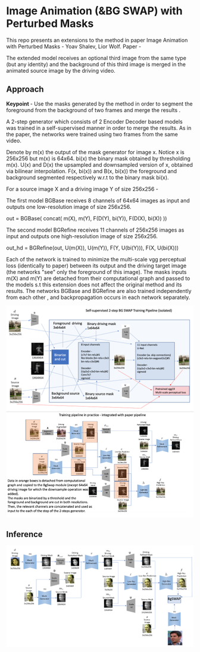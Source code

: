 <h1> Image Animation (&BG SWAP) with Perturbed Masks </h1>


This repo presents an extensions to the method in paper Image Animation with Perturbed Masks - Yoav Shalev, Lior Wolf.
Paper -

The extended model receives an optional third image from the same type (but any identity) and the background of this third image is merged in the animated source image by the driving video.


<h2> Approach </h2>

<b> Keypoint </b> - Use the masks generated by the method in order to segment the foreground from the background of two frames and merge the results .


A 2-step generator which consists of 2 Encoder Decoder based models was trained in a self-supervised manner in order to merge the results. As in the paper, the networks were trained using two frames from the same video.


Denote by   m(x) the output of the mask generator for image x. Notice x is 256x256 but m(x) is 64x64.
            bi(x) the binary mask obtained by thresholding m(x).
            U(x) and D(x) the upsampled and downsampled version of x, obtained via bilinear interpolation.
            F(x, bi(x)) and B(x, bi(x)) the foreground and background segmented respectively w.r.t to the binary mask bi(x).


For a source image X and a driving image Y of size 256x256 -


The first model BGBase receives 8 channels of 64x64 images as input and outputs one low-resolution image of size 256x256.


out = BGBase(  concat( m(X), m(Y), F(D(Y), bi(Y)), F(D(X), bi(X)) ))


The second model BGRefine receives 11 channels of 256x256 images as input and outputs one high-resolution image of size 256x256.


out_hd = BGRefine(out, U(m(X)), U(m(Y)),  F(Y, U(bi(Y))), F(X, U(bi(X)))


Each of the network is trained to minimize the multi-scale vgg perceptual loss (identically to paper)
between its output and the driving target image (the networks "see" only the foreground of this image).
The masks inputs m(X) and m(Y) are detached from their computational graph and passed to the models s.t this extension does not affect the original method and its results.
The networks BGBase and BGRefine are also trained independently from each other , and backpropagation occurs in each network separately.

![Alt text](imgs/isolated.png?raw=true "pipeline")
![Alt text](imgs/original.png?raw=true "original")

<h2> Inference </h2>

![Alt text](imgs/inference.png?raw=true "pipeline")
